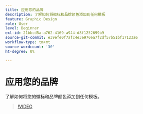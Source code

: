 ```yaml
---
title: 应用您的品牌
description: 了解如何将徽标和品牌颜色添加到任何模板
feature: Graphic Design
role: User
level: Beginner
exl-id: 21bbcd5a-a762-4169-a944-d8f1252699b9
source-git-commit: e39efe0f7afc4e3e970ea7f2df57b51bf17123a6
workflow-type: tm+mt
source-wordcount: '30'
ht-degree: 0%

---
```


# 应用您的品牌

了解如何将您的徽标和品牌颜色添加到任何模板。

>[!VIDEO](https://video.tv.adobe.com/v/3420218?quality=12&learn=on&hidetitle=true)
